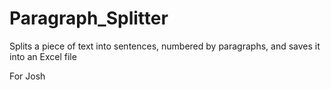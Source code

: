 # Paragraph_Splitter
Splits a piece of text into sentences, numbered by paragraphs, and saves it into an Excel file

For Josh
